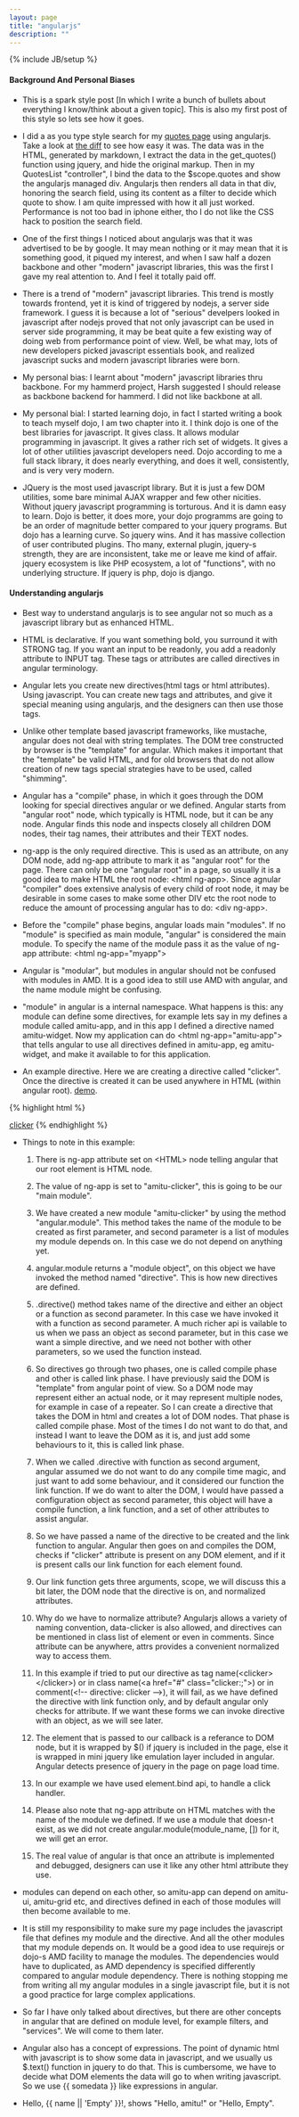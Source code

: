```yaml
---
layout: page
title: "angularjs"
description: ""
---
```

{% include JB/setup %}

#### Background And Personal Biases

* This is a spark style post \[In which I write a bunch of bullets about
  everything I know/think about a given topic\]. This is also my first post of
  this style so lets see how it goes.

* I did a as you type style search for my [quotes page](/quotes.html) using
  angularjs. Take a look at [the
  diff](https://github.com/amitu/amitu.github.com/commit/be81b7bc19663c495ad99f9aee1a7dc66818ea6e)
  to see how easy it was. The data was in the HTML, generated by markdown, I
  extract the data in the get_quotes() function using jquery, and hide the
  original markup. Then in my QuotesList "controller", I bind the data to the
  $scope.quotes and show the angularjs managed div. Angularjs then renders all
  data in that div, honoring the search field, using its content as a filter to
  decide which quote to show. I am quite impressed with how it all just worked.
  Performance is not too bad in iphone either, tho I do not like the CSS hack
  to position the search field.

* One of the first things I noticed about angularjs was that it was advertised
  to be by google. It may mean nothing or it may mean that it is something
  good, it piqued my interest, and when I saw half a dozen backbone and other
  "modern" javascript libraries, this was the first I gave my real attention
  to. And I feel it totally paid off.

* There is a trend of "modern" javascript libraries. This trend is mostly
  towards frontend, yet it is kind of triggered by nodejs, a server side
  framework. I guess it is because a lot of "serious" develpers looked in
  javascript after nodejs proved that not only javascript can be used in server
  side programming, it may be beat quite a few existing way of doing web from
  performance point of view. Well, be what may, lots of new developers picked
  javascript essentials book, and realized javascript sucks and modern
  javascript libraries were born.

* My personal bias: I learnt about "modern" javascript libraries thru backbone.
  For my hammerd project, Harsh suggested I should release as backbone backend
  for hammerd. I did not like backbone at all.

* My personal bial: I started learning dojo, in fact I started writing a book
  to teach myself dojo, I am two chapter into it. I think dojo is one of the
  best libraries for javascript. It gives class. It allows modular programming
  in javascript. It gives a rather rich set of widgets. It gives a lot of other
  utilities javascript developers need. Dojo according to me a full stack
  library, it does nearly everything, and does it well, consistently, and is
  very very modern.

* JQuery is the most used javascript library. But it is just a few DOM
  utilities, some bare minimal AJAX wrapper and few other nicities. Without
  jquery javascript programming is torturous. And it is damn easy to learn.
  Dojo is better, it does more, your dojo programms are going to be an order of
  magnitude better compared to your jquery programs. But dojo has a learning
  curve. So jquery wins. And it has massive collection of user contributed
  plugins. Tho many, external plugin, jquery-s strength, they are are
  inconsistent, take me or leave me kind of affair. jquery ecosystem is like
  PHP ecosystem, a lot of "functions", with no underlying structure. If jquery
  is php, dojo is django.

#### Understanding angularjs

* Best way to understand angularjs is to see angular not so much as a
  javascript library but as enhanced HTML.

* HTML is declarative. If you want something bold, you surround it with STRONG
  tag. If you want an input to be readonly, you add a readonly attribute to
  INPUT tag. These tags or attributes are called directives in angular
  terminology.

* Angular lets you create new directives(html tags or html attributes). Using
  javascript. You can create new tags and attributes, and give it special
  meaning using angularjs, and the designers can then use those tags.

* Unlike other template based javascript frameworks, like mustache, angular
  does not deal with string templates. The DOM tree constructed by browser is
  the "template" for angular. Which makes it important that the "template" be
  valid HTML, and for old browsers that do not allow creation of new tags
  special strategies have to be used, called "shimming".

* Angular has a "compile" phase, in which it goes through the DOM looking for
  special directives angular or we defined. Angular starts from "angular root"
  node, which typically is HTML node, but it can be any node. Angular finds
  this node and inspects closely all children DOM nodes, their tag names, their
  attributes and their TEXT nodes.

* ng-app is the only required directive. This is used as an attribute, on any
  DOM node, add ng-app attribute to mark it as "angular root" for the page.
  There can only be one "angular root" in a page, so usually it is a good idea
  to make HTML the root node: &lt;html ng-app&gt;. Since agnular "compiler"
  does extensive analysis of every child of root node, it may be desirable in
  some cases to make some other DIV etc the root node to reduce the amount of
  processing angular has to do: &lt;div ng-app&gt;.

* Before the "compile" phase begins, angular loads main "modules". If no
  "module" is specified as main module, "angular" is considered the main
  module. To specify the name of the module pass it as the value of ng-app
  attribute: &lt;html ng-app="myapp"&gt;

* Angular is "modular", but modules in angular should not be confused with
  modules in AMD. It is a good idea to still use AMD with angular, and the name
  module might be confusing.

* "module" in angular is a internal namespace. What happens is this: any module
  can define some directives, for example lets say in my defines a module
  called amitu-app, and in this app I defined a directive named amitu-widget.
  Now my application can do &lt;html ng-app="amitu-app"&gt; that tells angular
  to use all directives defined in amitu-app, eg amitu-widget, and make it
  available to for this application.

* An example directive. Here we are creating a directive called "clicker". Once
  the directive is created it can be used anywhere in HTML (within angular
  root). [demo](/angularjs/clicker.html).

{% highlight html %}
<!doctype html>
<html ng-app="amitu-clicker">
  <head>
    <script src="/angularjs/angular.min.js"></script>
    <script>
        angular.module("amitu-clicker", []).
            directive("clicker", function() {
                return function(scope, element, attrs) {
                    element.bind("click", function(){
                        console.log("click");
                    });
                }
            });
    </script>
  </head>
  <body>
      <a href="#" clicker>clicker</a>
  </body>
</html>
{% endhighlight %}

* Things to note in this example:

  1. There is ng-app attribute set on &lt;HTML&gt; node telling angular that
  our root element is HTML node.

  1. The value of ng-app is set to "amitu-clicker", this is going to be our
  "main module".

  1. We have created a new module "amitu-clicker" by using the method
  "angular.module". This method takes the name of the module to be created as
  first parameter, and second parameter is a list of modules my module depends
  on. In this case we do not depend on anything yet.

  1. angular.module returns a "module object", on this object we have invoked
  the method named "directive". This is how new directives are defined.

  1. .directive() method takes name of the directive and either an object or a
  function as second parameter. In this case we have invoked it with a function
  as second parameter. A much richer api is vailable to us when we pass an
  object as second parameter, but in this case we want a simple directive, and
  we need not bother with other parameters, so we used the function instead.

  1. So directives go through two phases, one is called compile phase and other
  is called link phase. I have previously said the DOM is "template" from
  angular point of view. So a DOM node may represent either an actual node, or
  it may represent multiple nodes, for example in case of a repeater. So I can
  create a directive that takes the DOM in html and creates a lot of DOM nodes.
  That phase is called compile phase. Most of the times I do not want to do
  that, and instead I want to leave the DOM as it is, and just add some
  behaviours to it, this is called link phase.

  1. When we called .directive with function as second argument, angular
  assumed we do not want to do any compile time magic, and just want to add
  some behaviour, and it considered our function the link function. If we do
  want to alter the DOM, I would have passed a configuration object as second
  parameter, this object will have a compile function, a link function, and a
  set of other attributes to assist angular.

  1. So we have passed a name of the directive to be created and the link
  function to angular. Angular then goes on and compiles the DOM, checks if
  "clicker" attribute is present on any DOM element, and if it is present calls
  our link function for each element found.

  1. Our link function gets three arguments, scope, we will discuss this a bit
  later, the DOM node that the directive is on, and normalized attributes.

  1. Why do we have to normalize attribute? Angularjs allows a variety of
  naming convention, data-clicker is also allowed, and directives can be
  mentioned in class list of element or even in comments. Since attribute can
  be anywhere, attrs provides a convenient normalized way to access them.

  1. In this example if tried to put our directive as tag
  name(&lt;clicker&gt;&lt;/clicker&gt;) or in class name(&lt;a href="#"
  class="clicker:;"&gt;) or in comment(&lt;!-- directive: clicker --&gt;), it
  will fail, as we have defined the directive with link function only, and by
  default angular only checks for attribute. If we want these forms we can
  invoke directive with an object, as we will see later.

  1. The element that is passed to our callback is a referance to DOM node, but
  it is wrapped by $() if jquery is included in the page, else it is wrapped in
  mini jquery like emulation layer included in angular. Angular detects
  presence of jquery in the page on page load time.

  1. In our example we have used element.bind api, to handle a click handler.

  1. Please also note that ng-app attribute on HTML matches with the name of
  the module we defined. If we use a module that doesn-t exist, as we did not
  create angular.module(module_name, []) for it, we will get an error.

  1. The real value of angular is that once an attribute is implemented and
  debugged, designers can use it like any other html attribute they use.

* modules can depend on each other, so amitu-app can depend on amitu-ui,
  amitu-grid etc, and directives defined in each of those modules will then
  become available to me.

* It is still my responsibility to make sure my page includes the javascript
  file that defines my module and the directive. And all the other modules that
  my module depends on. It would be a good idea to use requirejs or dojo-s AMD
  facility to manage the modules. The dependencies would have to duplicated, as
  AMD dependency is specified differently compared to angular module
  dependency. There is nothing stopping me from writing all my angular modules
  in a single javascript file, but it is not a good practice for large complex
  applications.

* So far I have only talked about directives, but there are other concepts in
  angular that are defined on module level, for example filters, and
  "services". We will come to them later.

* Angular also has a concept of expressions. The point of dynamic html with
  javascript is to show some data in javascript, and we usually us $.text()
  function in jquery to do that. This is cumbersome, we have to decide what DOM
  elements the data will go to when writing javascript. So we use \{\{ somedata
  \}\} like expressions in angular.

 * Hello, \{\{ name || 'Empty' \}\}!, shows "Hello, amitu!" or "Hello, Empty".
